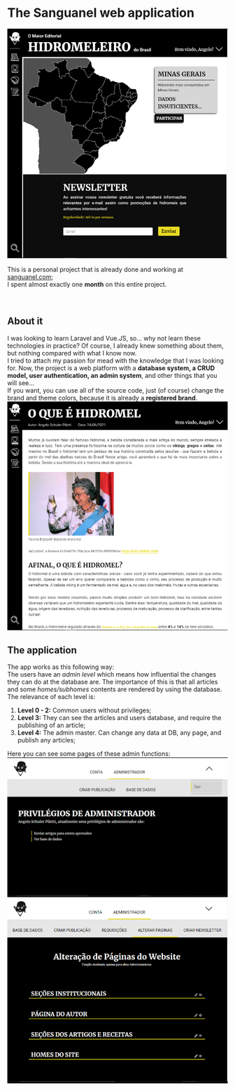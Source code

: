 # The Sanguanel web application #
<img src="/readme_src/imgs/desktop_home.png"/>
<br/>

This is a personal project that is already done and working at [sanguanel.com](https://sanguanel.com);<br/>
I spent almost exactly one **month** on this entire project.<br/>
<br/>
<br/>

## About it ##
I was looking to learn Laravel and Vue.JS, so... why not learn these technologies in practice? Of course, I already knew something about them, but nothing compared with what I know now.<br/>
I tried to attach my passion for mead with the knowledge that I was looking for. Now, the project is a web platform with a **database system, a CRUD model, user authentication, an admin system**, and other things that you will see...<br/>
If you want, you can use all of the source code, just (of course) change the brand and theme colors, because it is already a **registered brand**.
<br/>
<img src="/readme_src/imgs/desktop_article.png">
<br/>

## The application ##
The app works as this following way:<br/>
The users have an *admin level* which means how influential the changes they can do at the database are. The importance of this is that all articles and some *homes/subhomes* contents are rendered by using the database.<br/>
The relevance of each level is:<br/>

1. **Level 0 - 2:** Common users without privileges;   
2. **Level 3:** They can see the articles and users database, and require the publishing of an article;
3. **Level 4:** The admin master. Can change any data at DB, any page, and publish any articles;

Here you can see some pages of these admin functions:
<img src="/readme_src/imgs/desktop_adminhome.png"/>
<img src="/readme_src/imgs/desktop_adminalterar.png"/>

